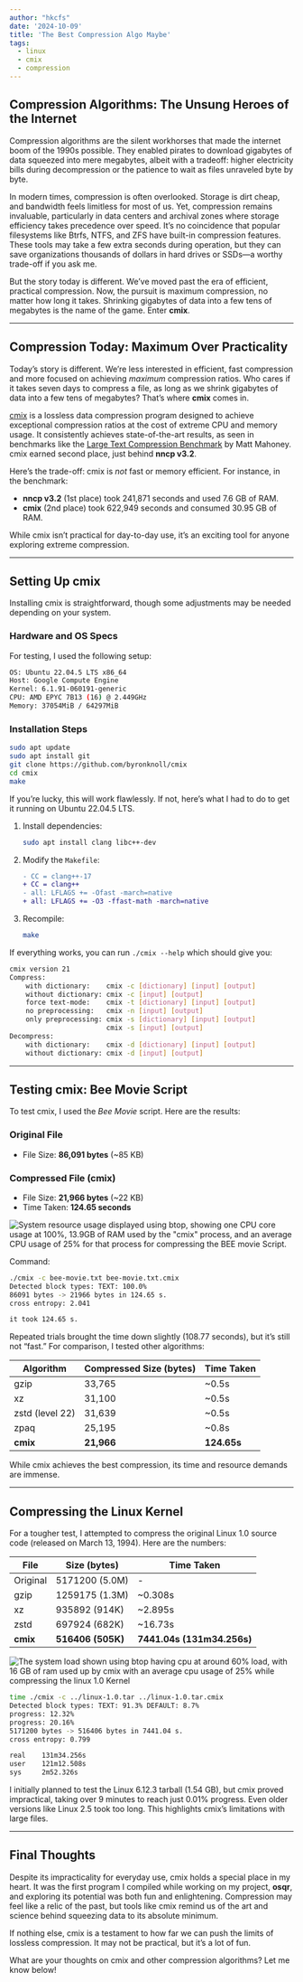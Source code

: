 ```yaml
---
author: "hkcfs"
date: '2024-10-09'
title: 'The Best Compression Algo Maybe'
tags:
  - linux
  - cmix
  - compression
---
```


## **Compression Algorithms: The Unsung Heroes of the Internet**

Compression algorithms are the silent workhorses that made the internet boom of the 1990s possible. They enabled pirates to download gigabytes of data squeezed into mere megabytes, albeit with a tradeoff: higher electricity bills during decompression or the patience to wait as files unraveled byte by byte.

In modern times, compression is often overlooked. Storage is dirt cheap, and bandwidth feels limitless for most of us. Yet, compression remains invaluable, particularly in data centers and archival zones where storage efficiency takes precedence over speed. It’s no coincidence that popular filesystems like Btrfs, NTFS, and ZFS have built-in compression features. These tools may take a few extra seconds during operation, but they can save organizations thousands of dollars in hard drives or SSDs—a worthy trade-off if you ask me.

But the story today is different. We’ve moved past the era of efficient, practical compression. Now, the pursuit is maximum compression, no matter how long it takes. Shrinking gigabytes of data into a few tens of megabytes is the name of the game. Enter **cmix**.

---

## **Compression Today: Maximum Over Practicality**

Today’s story is different. We’re less interested in efficient, fast compression and more focused on achieving *maximum* compression ratios. Who cares if it takes seven days to compress a file, as long as we shrink gigabytes of data into a few tens of megabytes? That’s where **cmix** comes in.

[cmix](https://www.byronknoll.com/cmix.html) is a lossless data compression program designed to achieve exceptional compression ratios at the cost of extreme CPU and memory usage. It consistently achieves state-of-the-art results, as seen in benchmarks like the [Large Text Compression Benchmark](https://www.mattmahoney.net/dc/text.html) by Matt Mahoney. cmix earned second place, just behind **nncp v3.2**.

Here’s the trade-off: cmix is *not* fast or memory efficient. For instance, in the benchmark:
- **nncp v3.2** (1st place) took 241,871 seconds and used 7.6 GB of RAM.
- **cmix** (2nd place) took 622,949 seconds and consumed 30.95 GB of RAM.

While cmix isn’t practical for day-to-day use, it’s an exciting tool for anyone exploring extreme compression.

---

## **Setting Up cmix**

Installing cmix is straightforward, though some adjustments may be needed depending on your system.

### **Hardware and OS Specs**
For testing, I used the following setup:
```bash
OS: Ubuntu 22.04.5 LTS x86_64
Host: Google Compute Engine
Kernel: 6.1.91-060191-generic
CPU: AMD EPYC 7B13 (16) @ 2.449GHz
Memory: 37054MiB / 64297MiB
```

### **Installation Steps**
```bash
sudo apt update
sudo apt install git
git clone https://github.com/byronknoll/cmix
cd cmix
make
```

If you’re lucky, this will work flawlessly. If not, here’s what I had to do to get it running on Ubuntu 22.04.5 LTS.
1. Install dependencies:
   ```bash
   sudo apt install clang libc++-dev
   ```
2. Modify the `Makefile`:
   ```diff
   - CC = clang++-17
   + CC = clang++
   - all: LFLAGS += -Ofast -march=native
   + all: LFLAGS += -O3 -ffast-math -march=native
   ```
3. Recompile:
   ```bash
   make
   ```

If everything works, you can run `./cmix --help` which should give you:
```bash
cmix version 21
Compress:
    with dictionary:    cmix -c [dictionary] [input] [output]
    without dictionary: cmix -c [input] [output]
    force text-mode:    cmix -t [dictionary] [input] [output]
    no preprocessing:   cmix -n [input] [output]
    only preprocessing: cmix -s [dictionary] [input] [output]
                        cmix -s [input] [output]
Decompress:
    with dictionary:    cmix -d [dictionary] [input] [output]
    without dictionary: cmix -d [input] [output]
```

---

## **Testing cmix: Bee Movie Script**

To test cmix, I used the *Bee Movie* script. Here are the results:

### **Original File**
- File Size: **86,091 bytes** (~85 KB)

### **Compressed File (cmix)**
- File Size: **21,966 bytes** (~22 KB)
- Time Taken: **124.65 seconds**

![System resource usage displayed using btop, showing one CPU core usage at 100%, 13.9GB of RAM used by the "cmix" process, and an average CPU usage of 25% for that process for compressing the BEE movie Script.](/images/btop-bee-movie.jpg)

Command:
```bash
./cmix -c bee-movie.txt bee-movie.txt.cmix
Detected block types: TEXT: 100.0%
86091 bytes -> 21966 bytes in 124.65 s.
cross entropy: 2.041

it took 124.65 s.
```

Repeated trials brought the time down slightly (108.77 seconds), but it’s still not “fast.” For comparison, I tested other algorithms:

| **Algorithm** | **Compressed Size (bytes)** | **Time Taken** |
|----------------|----------------------------|----------------|
| gzip           | 33,765                     | ~0.5s          |
| xz             | 31,100                     | ~0.5s          |
| zstd (level 22)| 31,639                     | ~0.5s          |
| zpaq           | 25,195                     | ~0.8s          |
| **cmix**       | **21,966**                 | **124.65s**    |

While cmix achieves the best compression, its time and resource demands are immense.

---

## **Compressing the Linux Kernel**

For a tougher test, I attempted to compress the original Linux 1.0 source code (released on March 13, 1994). Here are the numbers:

| **File**       | **Size (bytes)**     | **Time Taken**    			 	|
|----------------|----------------------|----------------------------|
| Original       | 5171200 (5.0M)	     | -                 				 |
| gzip           | 1259175 (1.3M)			 | ~0.308s           			 	|
| xz             | 935892 (914K)      	| ~2.895s           			 	|
| zstd           | 697924 (682K) 		 	| ~16.73s           		 		|
| **cmix**       | **516406 (505K)**  	| **7441.04s (131m34.256s)** |

![The system load shown using btop having cpu at around 60% load, with 16 GB of ram used up by cmix with an average cpu usage of 25% while compressing the linux 1.0 Kernel](/images/btop-linux-kernel.jpg)

```bash
time ./cmix -c ../linux-1.0.tar ../linux-1.0.tar.cmix
Detected block types: TEXT: 91.3% DEFAULT: 8.7%
progress: 12.32%
progress: 20.16%
5171200 bytes -> 516406 bytes in 7441.04 s.
cross entropy: 0.799

real    131m34.256s
user    121m12.508s
sys     2m52.326s
```

I initially planned to test the Linux 6.12.3 tarball (1.54 GB), but cmix proved impractical, taking over 9 minutes to reach just 0.01% progress. Even older versions like Linux 2.5 took too long. This highlights cmix’s limitations with large files.

---

## **Final Thoughts**

Despite its impracticality for everyday use, cmix holds a special place in my heart. It was the first program I compiled while working on my project, **osqr**, and exploring its potential was both fun and enlightening. Compression may feel like a relic of the past, but tools like cmix remind us of the art and science behind squeezing data to its absolute minimum.

If nothing else, cmix is a testament to how far we can push the limits of lossless compression. It may not be practical, but it’s a lot of fun.

What are your thoughts on cmix and other compression algorithms? Let me know below!
